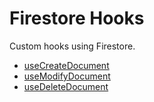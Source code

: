 # Firestore Hooks

Custom hooks using Firestore.

- [useCreateDocument](./useCreateDocument/README.md)
- [useModifyDocument](./useModifyDocument/README.md)
- [useDeleteDocument](./useDeleteDocument/README.md)
